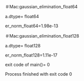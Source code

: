 
＃Mac:gaussian_elimination_float64

a.dtype= float64

er_norm_float64=1.98e-13

＃Mac:gaussian_elimination_float128

a.dtype= float128

er_norm_float128=1.11e-17

exit code of main()= 0

Process finished with exit code 0
